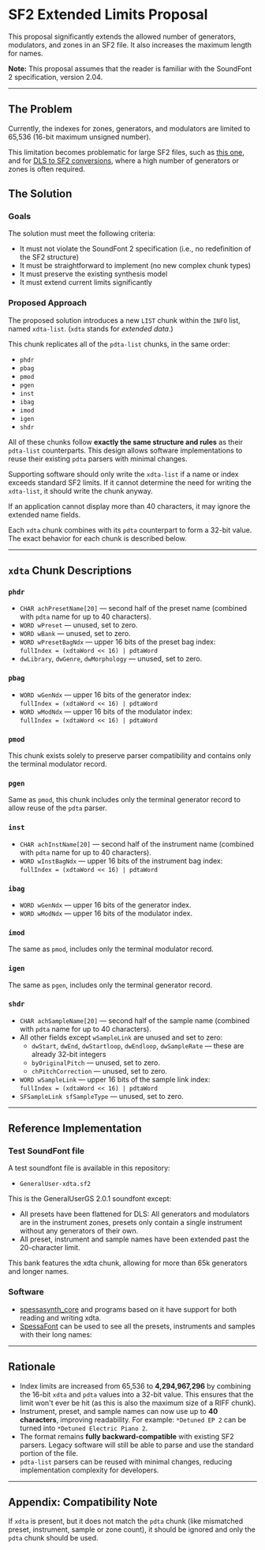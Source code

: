 # SF2 Extended Limits Proposal

This proposal significantly extends the allowed number of generators, modulators, and zones in an SF2 file. It also increases the maximum length for names.

**Note:** This proposal assumes that the reader is familiar with the SoundFont 2 specification, version 2.04.

---

## The Problem

Currently, the indexes for zones, generators, and modulators are limited to 65,536 (16-bit maximum unsigned number).

This limitation becomes problematic for large SF2 files, such as [this one](https://musical-artifacts.com/artifacts/2525), 
and for [DLS to SF2 conversions](https://github.com/spessasus/spessasynth_core/wiki/DLS-Conversion-Problem), 
where a high number of generators or zones is often required.

## The Solution

### Goals

The solution must meet the following criteria:

- It must not violate the SoundFont 2 specification (i.e., no redefinition of the SF2 structure)
- It must be straightforward to implement (no new complex chunk types)
- It must preserve the existing synthesis model
- It must extend current limits significantly

### Proposed Approach

The proposed solution introduces a new `LIST` chunk within the `INFO` list, named `xdta-list`. (`xdta` stands for *extended data*.)

This chunk replicates all of the `pdta-list` chunks, in the same order:

- `phdr`
- `pbag`
- `pmod`
- `pgen`
- `inst`
- `ibag`
- `imod`
- `igen`
- `shdr`

All of these chunks follow **exactly the same structure and rules** as their `pdta-list` counterparts. 
This design allows software implementations to reuse their existing `pdta` parsers with minimal changes.

Supporting software should only write the `xdta-list` if a name or index exceeds standard SF2 limits. 
If it cannot determine the need for writing the `xdta-list`, it should write the chunk anyway.

If an application cannot display more than 40 characters, it may ignore the extended name fields.

Each `xdta` chunk combines with its `pdta` counterpart to form a 32-bit value. The exact behavior for each chunk is described below.

---

## `xdta` Chunk Descriptions

### `phdr`
- `CHAR achPresetName[20]` — second half of the preset name (combined with `pdta` name for up to 40 characters).
- `WORD wPreset` — unused, set to zero.
- `WORD wBank` — unused, set to zero.
- `WORD wPresetBagNdx` — upper 16 bits of the preset bag index:  
  `fullIndex = (xdtaWord << 16) | pdtaWord`
- `dwLibrary`, `dwGenre`, `dwMorphology` — unused, set to zero.

### `pbag`
- `WORD wGenNdx` — upper 16 bits of the generator index:  
  `fullIndex = (xdtaWord << 16) | pdtaWord`
- `WORD wModNdx` — upper 16 bits of the modulator index:  
  `fullIndex = (xdtaWord << 16) | pdtaWord`

### `pmod`
This chunk exists solely to preserve parser compatibility and contains only the terminal modulator record.

### `pgen`
Same as `pmod`, this chunk includes only the terminal generator record to allow reuse of the `pdta` parser.

### `inst`
- `CHAR achInstName[20]` — second half of the instrument name (combined with `pdta` name for up to 40 characters).
- `WORD wInstBagNdx` — upper 16 bits of the instrument bag index:  
  `fullIndex = (xdtaWord << 16) | pdtaWord`

### `ibag`
- `WORD wGenNdx` — upper 16 bits of the generator index.
- `WORD wModNdx` — upper 16 bits of the modulator index.

### `imod`
The same as `pmod`, includes only the terminal modulator record.

### `igen`
The same as `pgen`, includes only the terminal generator record.

### `shdr`
- `CHAR achSampleName[20]` — second half of the sample name (combined with `pdta` name for up to 40 characters).
- All other fields except `wSampleLink` are unused and set to zero:
  - `dwStart`, `dwEnd`, `dwStartloop`, `dwEndloop`, `dwSampleRate` — these are already 32-bit integers
  - `byOriginalPitch` — unused, set to zero.
  - `chPitchCorrection` — unused, set to zero.
- `WORD wSampleLink` — upper 16 bits of the sample link index:  
  `fullIndex = (xdtaWord << 16) | pdtaWord`
- `SFSampleLink sfSampleType` — unused, set to zero.

---

## Reference Implementation

### Test SoundFont file
A test soundfont file is available in this repository:
- `GeneralUser-xdta.sf2`

This is the GeneralUserGS 2.0.1 soundfont except:
- All presets have been flattened for DLS: All generators and modulators are in the instrument zones, presets only contain a single instrument without any generators of their own.
- All preset, instrument and sample names have been extended past the 20-character limit.

This bank features the xdta chunk, allowing for more than 65k generators and longer names.

### Software

- [spessasynth_core](https://github.com/spessasus/spessasynth_core) and programs based on it have support for both reading and writing xdta.
- [SpessaFont](https://github.com/spessasus/SpessaFont) can be used to see all the presets, instruments and samples with their long names:


---

## Rationale

- Index limits are increased from 65,536 to **4,294,967,296** by combining the 16-bit `xdta` and `pdta` values into a 32-bit value. 
This ensures that the limit won't ever be hit (as this is also the maximum size of a RIFF chunk).
- Instrument, preset, and sample names can now use up to **40 characters**, improving readability. 
For example: `*Detuned EP 2` can be turned into `*Detuned Electric Piano 2`.
- The format remains **fully backward-compatible** with existing SF2 parsers. 
Legacy software will still be able to parse and use the standard portion of the file.
- `pdta-list` parsers can be reused with minimal changes, reducing implementation complexity for developers.

---

## Appendix: Compatibility Note

If `xdta` is present, but it does not match the `pdta` chunk (like mismatched preset, instrument, sample or zone count), 
it should be ignored and only the `pdta` chunk should be used.


